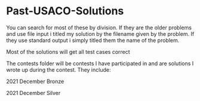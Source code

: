 # Past-USACO-Solutions
You can search for most of these by division. If they are the older problems and use file input i titled my solution by the filename given by the problem. If they use standard output i simply titled them the name of the problem.

Most of the solutions will get all test cases correct

The contests folder will be contests I have participated in and are solutions I wrote up during the contest. They include:


2021 December Bronze


2021 December Silver


